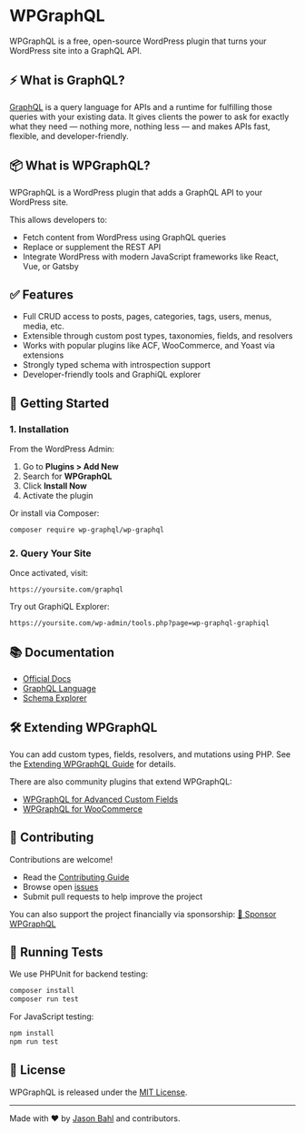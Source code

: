 # WPGraphQL

WPGraphQL is a free, open-source WordPress plugin that turns your WordPress site into a GraphQL API.


## ⚡️ What is GraphQL?

[GraphQL](https://graphql.org/) is a query language for APIs and a runtime for fulfilling those queries with your existing data. It gives clients the power to ask for exactly what they need — nothing more, nothing less — and makes APIs fast, flexible, and developer-friendly.

## 📦 What is WPGraphQL?

WPGraphQL is a WordPress plugin that adds a GraphQL API to your WordPress site.

This allows developers to:
- Fetch content from WordPress using GraphQL queries
- Replace or supplement the REST API
- Integrate WordPress with modern JavaScript frameworks like React, Vue, or Gatsby

## ✅ Features

- Full CRUD access to posts, pages, categories, tags, users, menus, media, etc.
- Extensible through custom post types, taxonomies, fields, and resolvers
- Works with popular plugins like ACF, WooCommerce, and Yoast via extensions
- Strongly typed schema with introspection support
- Developer-friendly tools and GraphiQL explorer

## 🚀 Getting Started

### 1. Installation

From the WordPress Admin:

1. Go to **Plugins > Add New**
2. Search for **WPGraphQL**
3. Click **Install Now**
4. Activate the plugin

Or install via Composer:

```bash
composer require wp-graphql/wp-graphql
```

### 2. Query Your Site

Once activated, visit:

```
https://yoursite.com/graphql
```

Try out GraphiQL Explorer:

```
https://yoursite.com/wp-admin/tools.php?page=wp-graphql-graphiql
```

## 📚 Documentation

- [Official Docs](https://www.wpgraphql.com/docs/)
- [GraphQL Language](https://graphql.org/learn/)
- [Schema Explorer](https://api.wpgraphql.com)

## 🛠 Extending WPGraphQL

You can add custom types, fields, resolvers, and mutations using PHP. See the [Extending WPGraphQL Guide](https://www.wpgraphql.com/docs/extending/) for details.

There are also community plugins that extend WPGraphQL:

- [WPGraphQL for Advanced Custom Fields](https://github.com/wp-graphql/wp-graphql-acf)
- [WPGraphQL for WooCommerce](https://github.com/wp-graphql/wp-graphql-woocommerce)

## 🤝 Contributing

Contributions are welcome!

- Read the [Contributing Guide](CONTRIBUTING.md)
- Browse open [issues](https://github.com/wp-graphql/wp-graphql/issues)
- Submit pull requests to help improve the project

You can also support the project financially via sponsorship:
[💖 Sponsor WPGraphQL](https://github.com/sponsors/jasonbahl)

## 🧪 Running Tests

We use PHPUnit for backend testing:

```bash
composer install
composer run test
```

For JavaScript testing:

```bash
npm install
npm run test
```

## 📄 License

WPGraphQL is released under the [MIT License](LICENSE.md).

---

Made with ❤️ by [Jason Bahl](https://github.com/jasonbahl) and contributors.

